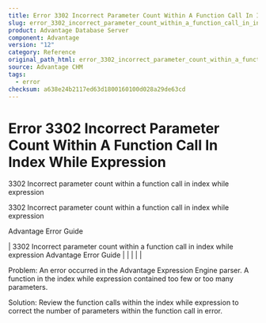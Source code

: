 ```yaml
---
title: Error 3302 Incorrect Parameter Count Within A Function Call In Index While Expression
slug: error_3302_incorrect_parameter_count_within_a_function_call_in_index_while_expression
product: Advantage Database Server
component: Advantage
version: "12"
category: Reference
original_path_html: error_3302_incorrect_parameter_count_within_a_function_call_in_index_while_expression.htm
source: Advantage CHM
tags:
  - error
checksum: a638e24b2117ed63d1800160100d028a29de63cd
---
```


# Error 3302 Incorrect Parameter Count Within A Function Call In Index While Expression

3302 Incorrect parameter count within a function call in index while expression

3302 Incorrect parameter count within a function call in index while expression

Advantage Error Guide

| 3302 Incorrect parameter count within a function call in index while expression  Advantage Error Guide |  |  |  |  |

Problem: An error occurred in the Advantage Expression Engine parser. A function in the index while expression contained too few or too many parameters.

Solution: Review the function calls within the index while expression to correct the number of parameters within the function call in error.
